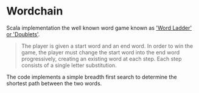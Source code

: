 # Wordchain

Scala implementation the well known word game known as ['Word Ladder' or 'Doublets'](https://en.wikipedia.org/wiki/Word_ladder).

> The player is given a start word and an end word. In order to win the game, the player must change the start word into the end word progressively, creating an existing word at each step. Each step consists of a single letter substitution.

The code implements a simple breadth first search to determine the shortest path between the two words. 
